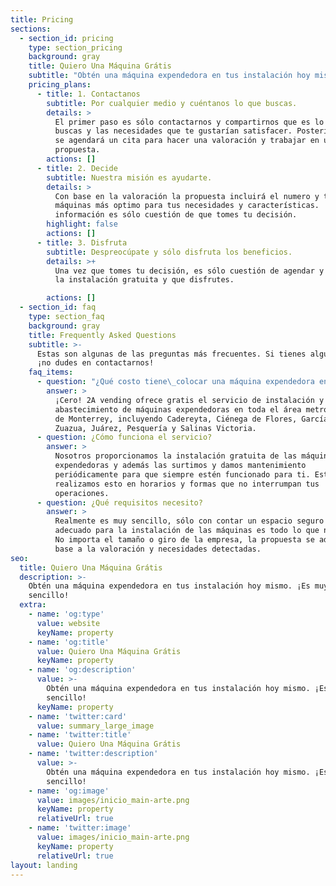 ```yaml
---
title: Pricing
sections:
  - section_id: pricing
    type: section_pricing
    background: gray
    title: Quiero Una Máquina Grátis
    subtitle: "Obtén una máquina expendedora en tus instalación hoy mismo.\_ \_ \_ ¡Es muy sencillo!"
    pricing_plans:
      - title: 1. Contactanos
        subtitle: Por cualquier medio y cuéntanos lo que buscas.
        details: >
          El primer paso es sólo contactarnos y compartirnos que es lo que
          buscas y las necesidades que te gustarían satisfacer. Posteriormente
          se agendará un cita para hacer una valoración y trabajar en una
          propuesta. 
        actions: []
      - title: 2. Decide
        subtitle: Nuestra misión es ayudarte.
        details: >
          Con base en la valoración la propuesta incluirá el numero y tipo de
          máquinas más optimo para tus necesidades y características.  Con está
          información es sólo cuestión de que tomes tu decisión.
        highlight: false
        actions: []
      - title: 3. Disfruta
        subtitle: Despreocúpate y sólo disfruta los beneficios.
        details: >+
          Una vez que tomes tu decisión, es sólo cuestión de agendar y planear
          la instalación gratuita y que disfrutes.

        actions: []
  - section_id: faq
    type: section_faq
    background: gray
    title: Frequently Asked Questions
    subtitle: >-
      Estas son algunas de las preguntas más frecuentes. Si tienes alguna otra
      ¡no dudes en contactarnos!
    faq_items:
      - question: "¿Qué costo tiene\_colocar una máquina expendedora en mis instalaciones?"
        answer: >
          ¡Cero! 2A vending ofrece gratis el servicio de instalación y
          abastecimiento de máquinas expendedoras en toda el área metropolitana
          de Monterrey, incluyendo Cadereyta, Ciénega de Flores, García, General
          Zuazua, Juárez, Pesquería y Salinas Victoria.
      - question: ¿Cómo funciona el servicio?
        answer: >
          Nosotros proporcionamos la instalación gratuita de las máquinas
          expendedoras y además las surtimos y damos mantenimiento
          periódicamente para que siempre estén funcionado para ti. Esto lo
          realizamos esto en horarios y formas que no interrumpan tus
          operaciones.
      - question: ¿Qué requisitos necesito?
        answer: >
          Realmente es muy sencillo, sólo con contar un espacio seguro y
          adecuado para la instalación de las máquinas es todo lo que necesitas.
          No importa el tamaño o giro de la empresa, la propuesta se adecuara en
          base a la valoración y necesidades detectadas.
seo:
  title: Quiero Una Máquina Grátis
  description: >-
    Obtén una máquina expendedora en tus instalación hoy mismo. ¡Es muy
    sencillo!
  extra:
    - name: 'og:type'
      value: website
      keyName: property
    - name: 'og:title'
      value: Quiero Una Máquina Grátis
      keyName: property
    - name: 'og:description'
      value: >-
        Obtén una máquina expendedora en tus instalación hoy mismo. ¡Es muy
        sencillo!
      keyName: property
    - name: 'twitter:card'
      value: summary_large_image
    - name: 'twitter:title'
      value: Quiero Una Máquina Grátis
    - name: 'twitter:description'
      value: >-
        Obtén una máquina expendedora en tus instalación hoy mismo. ¡Es muy
        sencillo!
    - name: 'og:image'
      value: images/inicio_main-arte.png
      keyName: property
      relativeUrl: true
    - name: 'twitter:image'
      value: images/inicio_main-arte.png
      keyName: property
      relativeUrl: true
layout: landing
---
```

